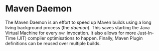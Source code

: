 # Maven Daemon
The Maven Daemon is an effort to speed up Maven builds using a long living background process (the _daemon_).
This saves starting the Java Virtual Machine for every `mvn` invocation.
It also allows for more Just-In-Time (JIT) compiler optimisations to happen.
Finally, Maven Plugin definitions can be reused over multiple builds.